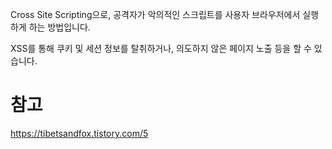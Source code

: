 Cross Site Scripting으로, 공격자가 악의적인 스크립트를 사용자 브라우저에서 실행하게 하는 방법입니다.

XSS를 통해 쿠키 및 세션 정보를 탈취하거나, 의도하지 않은 페이지 노출 등을 할 수 있습니다.

# 참고
https://tibetsandfox.tistory.com/5